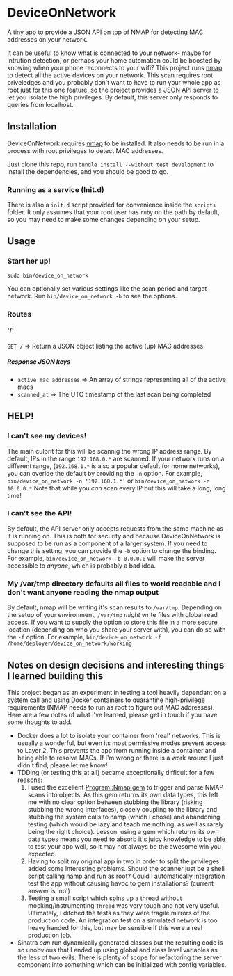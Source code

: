 DeviceOnNetwork
===============

A tiny app to provide a JSON API on top of NMAP for detecting MAC addresses on your network.

It can be useful to know what is connected to your network- maybe for intrution detection, or perhaps your home automation could be boosted by knowing when your phone reconnects to your wifi? This project runs [nmap](http://nmap.org) to detect all the active devices on your network.
This scan requires root priveledges and you probably don't want to have to run your whole app as root just for this one feature, so the project provides a JSON API server to let you isolate the high privileges. By default, this server only responds to queries from localhost.

Installation
------------
DeviceOnNetwork requires [nmap](http://nmap.org/) to be installed.
It also needs to be run in a process with root privileges to detect MAC addresses.

Just clone this repo, run `bundle install --without test development` to install the dependencies, and you should be good to go.

### Running as a service (Init.d)
There is also a `init.d` script provided for convenience inside the `scripts` folder. It only assumes that your root user has `ruby` on the path by default, so you may need to make some changes depending on your setup.

Usage
-----
### Start her up!
`sudo bin/device_on_network`

You can optionally set various settings like the scan period and target network. Run `bin/device_on_network -h` to see the options.

### Routes

#### '/'
  `GET /` => Return a JSON object listing the active (up) MAC addresses
##### Response JSON keys
- `active_mac_addresses` => An array of strings representing all of the active macs
- `scanned_at` => The UTC timestamp of the last scan being completed

HELP!
-----

### I can't see my devices!
The main culprit for this will be scannig the wrong IP address range. By default, IPs in the range `192.168.0.*` are scanned. If your network runs on a different range, (`192.168.1.*` is also a popular default for home networks), you can overide the default by providing the `-n` option. For example, `bin/device_on_network -n '192.168.1.*'` or `bin/device_on_network -n 10.0.0.*`.Note that while you _can_ scan every IP but this will take a long, long time!

### I can't see the API!
By default, the API server only accepts requests from the same machine as it is running on. This is both for security and because DeviceOnNetwork is supposed to be run as a component of a larger system. If you need to change this setting, you can provide the `-b` option to change the binding. For example, `bin/device_on_network -b 0.0.0.0` will make the server accessible to _anyone_, which is probably a bad idea.

### My /var/tmp directory defaults all files to world readable and I don't want anyone reading the nmap output
By default, nmap will be writing it's scan results to `/var/tmp`. Depending on the setup of your environment, `/var/tmp` _might_ write files with global read access. If you want to supply the option to store this file in a more secure location (depending on who you share your server with), you can do so with the `-f` option. For example, `bin/device_on_network -f /home/deployer/device_on_network/working`


Notes on design decisions and interesting things I learned building this
------------------------------------------------------------------------

This project began as an experiment in testing a tool heavily dependant on a system call and using Docker containers to quarantine high-privilege requirements (NMAP needs to run as root to figure out MAC addresses).
Here are a few notes of what I've learned, please get in touch if you have some thoughts to add.

- Docker does a lot to isolate your container from 'real' networks. This is usually a wonderful, but even its most permissive modes prevent access to Layer 2. This prevents the app from running inside a container and being able to resolve MACs. If I'm wrong or there is a work around I just didn't find, please let me know!
- TDDing (or testing this at all) became exceptionally difficult for a few reasons:
  1. I used the excellent [Program::Nmap gem](https://github.com/sophsec/ruby-nmap) to trigger and parse NMAP scans into objects. As this gem returns its own data types, this left me with no clear option between stubbing the library (risking stubbing the wrong interfaces), closely coupling to the library and stubbing the system calls to namp (which I chose) and abandoning testing (which would be lazy and teach me nothing, as well as rarely being the right choice). Lesson: using a gem which returns its own data types means you need to absorb it's juicy knowledge to be able to test your app well, so it may not always be the awesome win you expected.
  2. Having to split my original app in two in order to split the privileges added some interesting problems. Should the scanner just be a shell script calling namp and run as root? Could I automatically integration test the app without causing havoc to gem installations? (current answer is 'no')
  3. Testing a small script which spins up a thread without mocking/instrumenting `Thread` was very tough and not very useful. Ultimately, I ditched the tests as they were fragile mirrors of the production code. An integration test on a simulated network is too heavy handed for this, but may be sensible if this were a real production job.
- Sinatra _can_ run dynamically generated classes but the resulting code is so unobvious that I ended up using global and class level variables as the less of two evils. There is plenty of scope for refactoring the server component into something which can be initialized with config variables.
